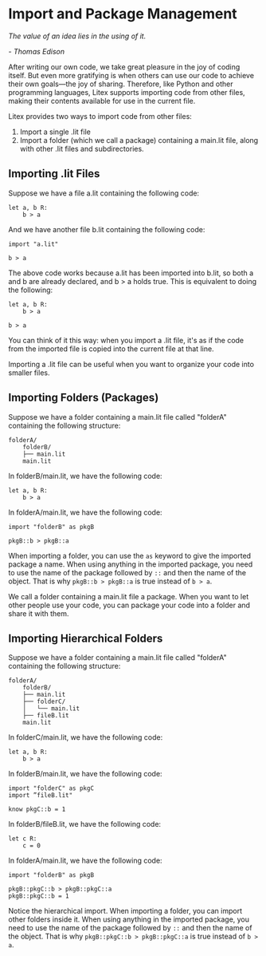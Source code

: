 # Import and Package Management

_The value of an idea lies in the using of it._

_- Thomas Edison_

After writing our own code, we take great pleasure in the joy of coding itself. But even more gratifying is when others can use our code to achieve their own goals—the joy of sharing. Therefore, like Python and other programming languages, Litex supports importing code from other files, making their contents available for use in the current file.

Litex provides two ways to import code from other files:

1. Import a single .lit file
2. Import a folder (which we call a package) containing a main.lit file, along with other .lit files and subdirectories.

## Importing .lit Files

Suppose we have a file a.lit containing the following code:

```litex
let a, b R:
    b > a
```

And we have another file b.lit containing the following code:

```litex
import "a.lit"

b > a
```

The above code works because a.lit has been imported into b.lit, so both a and b are already declared, and b > a holds true. This is equivalent to doing the following:

```litex
let a, b R:
    b > a

b > a
```

You can think of it this way: when you import a .lit file, it's as if the code from the imported file is copied into the current file at that line.

Importing a .lit file can be useful when you want to organize your code into smaller files.

## Importing Folders (Packages)

Suppose we have a folder containing a main.lit file called "folderA" containing the following structure:

```
folderA/
    folderB/
    ├── main.lit
    main.lit
```

In folderB/main.lit, we have the following code:

```litex
let a, b R:
    b > a
```

In folderA/main.lit, we have the following code:

```
import "folderB" as pkgB

pkgB::b > pkgB::a
```

When importing a folder, you can use the `as` keyword to give the imported package a name. When using anything in the imported package, you need to use the name of the package followed by `::` and then the name of the object. That is why `pkgB::b > pkgB::a` is true instead of `b > a`.

We call a folder containing a main.lit file a package. When you want to let other people use your code, you can package your code into a folder and share it with them.

## Importing Hierarchical Folders

Suppose we have a folder containing a main.lit file called "folderA" containing the following structure:

```
folderA/
    folderB/
    ├── main.lit
    ├── folderC/
    │   └── main.lit
    ├── fileB.lit
    main.lit
```

In folderC/main.lit, we have the following code:

```litex
let a, b R:
    b > a
```

In folderB/main.lit, we have the following code:

```litex
import "folderC" as pkgC
import ”fileB.lit"

know pkgC::b = 1
```

In folderB/fileB.lit, we have the following code:

```litex
let c R:
    c = 0
```

In folderA/main.lit, we have the following code:

```
import "folderB" as pkgB

pkgB::pkgC::b > pkgB::pkgC::a
pkgB::pkgC::b = 1
```

Notice the hierarchical import. When importing a folder, you can import other folders inside it. When using anything in the imported package, you need to use the name of the package followed by `::` and then the name of the object. That is why `pkgB::pkgC::b > pkgB::pkgC::a` is true instead of `b > a`.
